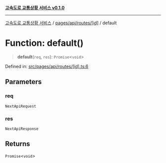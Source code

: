 [**고속도로 교통상황 서비스 v0.1.0**](../../../../../README.md)

***

[고속도로 교통상황 서비스](../../../../../modules.md) / [pages/api/routes/\[id\]](../README.md) / default

# Function: default()

> **default**(`req`, `res`): `Promise`\<`void`\>

Defined in: [src/pages/api/routes/\[id\].ts:6](https://github.com/ksheyon123/road-status-preview/blob/f8475dd9e1f35d9b8acf92ef20ed9d0782a8bb42/src/pages/api/routes/[id].ts#L6)

## Parameters

### req

`NextApiRequest`

### res

`NextApiResponse`

## Returns

`Promise`\<`void`\>
